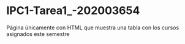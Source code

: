 # IPC1-Tarea1_-202003654

Página únicamente con HTML que muestra una tabla
con los cursos asignados este semestre